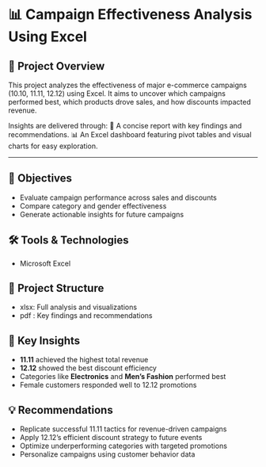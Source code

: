 # 📊 Campaign Effectiveness Analysis Using Excel

## 🧠 Project Overview
This project analyzes the effectiveness of major e-commerce campaigns (10.10, 11.11, 12.12) using Excel. It aims to uncover which campaigns performed best, which products drove sales, and how discounts impacted revenue.

Insights are delivered through:
📄 A concise report with key findings and recommendations.
📊 An Excel dashboard featuring pivot tables and visual charts for easy exploration.

---

## 🎯 Objectives
- Evaluate campaign performance across sales and discounts  
- Compare category and gender effectiveness  
- Generate actionable insights for future campaigns  

## 🛠️ Tools & Technologies
- Microsoft Excel

## 📂 Project Structure
- xlsx: Full analysis and visualizations  
- pdf : Key findings and recommendations

## 📌 Key Insights  
- **11.11** achieved the highest total revenue  
- **12.12** showed the best discount efficiency  
- Categories like **Electronics** and **Men’s Fashion** performed best  
- Female customers responded well to 12.12 promotions  

## 💡 Recommendations  
- Replicate successful 11.11 tactics for revenue-driven campaigns  
- Apply 12.12’s efficient discount strategy to future events  
- Optimize underperforming categories with targeted promotions  
- Personalize campaigns using customer behavior data  

